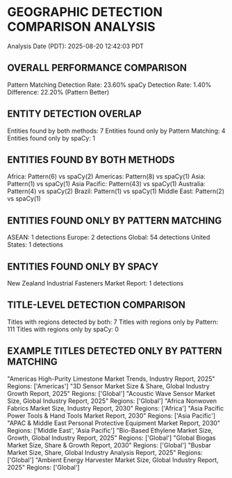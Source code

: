 GEOGRAPHIC DETECTION COMPARISON ANALYSIS
================================================================================
Analysis Date (PDT): 2025-08-20 12:42:03 PDT

OVERALL PERFORMANCE COMPARISON
--------------------------------------------------
Pattern Matching Detection Rate: 23.60%
spaCy Detection Rate: 1.40%
Difference: 22.20% (Pattern Better)

ENTITY DETECTION OVERLAP
--------------------------------------------------
Entities found by both methods: 7
Entities found only by Pattern Matching: 4
Entities found only by spaCy: 1

ENTITIES FOUND BY BOTH METHODS
------------------------------
  Africa: Pattern(6) vs spaCy(2)
  Americas: Pattern(8) vs spaCy(1)
  Asia: Pattern(1) vs spaCy(1)
  Asia Pacific: Pattern(43) vs spaCy(1)
  Australia: Pattern(4) vs spaCy(2)
  Brazil: Pattern(1) vs spaCy(1)
  Middle East: Pattern(2) vs spaCy(1)

ENTITIES FOUND ONLY BY PATTERN MATCHING
------------------------------
  ASEAN: 1 detections
  Europe: 2 detections
  Global: 54 detections
  United States: 1 detections

ENTITIES FOUND ONLY BY SPACY
------------------------------
  New Zealand Industrial Fasteners Market Report: 1 detections

TITLE-LEVEL DETECTION COMPARISON
--------------------------------------------------
Titles with regions detected by both: 7
Titles with regions only by Pattern: 111
Titles with regions only by spaCy: 0

EXAMPLE TITLES DETECTED ONLY BY PATTERN MATCHING
------------------------------
  "Americas High-Purity Limestone Market Trends, Industry Report, 2025"
    Regions: ['Americas']
  "3D Sensor Market Size & Share, Global Industry Growth Report, 2025"
    Regions: ['Global']
  "Acoustic Wave Sensor Market Size, Global Industry Report, 2025"
    Regions: ['Global']
  "Africa Nonwoven Fabrics Market Size, Industry Report, 2030"
    Regions: ['Africa']
  "Asia Pacific Power Tools & Hand Tools Market Report, 2030"
    Regions: ['Asia Pacific']
  "APAC & Middle East Personal Protective Equipment Market Report, 2030"
    Regions: ['Middle East', 'Asia Pacific']
  "Bio-Based Ethylene Market Size, Growth, Global Industry Report, 2025"
    Regions: ['Global']
  "Global Biogas Market Size, Share & Growth Report, 2030"
    Regions: ['Global']
  "Busbar Market Size, Share, Global Industry Analysis Report, 2025"
    Regions: ['Global']
  "Ambient Energy Harvester Market Size, Global Industry Report, 2025"
    Regions: ['Global']
